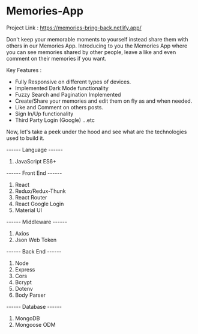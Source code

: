 # Memories-App

Project Link : https://memories-bring-back.netlify.app/

Don't keep your memorable moments to yourself instead share them with others in our Memories App. Introducing to you the Memories App where you can see memories shared by other people, leave a like and even comment on their memories if you want.

Key Features :
- Fully Responsive on different types of devices.
- Implemented Dark Mode functionality
- Fuzzy Search and Pagination Implemented
- Create/Share your memories and edit them on fly as and when needed.
- Like and Comment on others posts.
- Sign In/Up functionality
- Third Party Login (Google)
...etc

Now, let's take a peek under the hood and see what are the technologies used to build it.

------ Language ------
1. JavaScript ES6+

------ Front End ------
1. React
2. Redux/Redux-Thunk
3. React Router
4. React Google Login
5. Material UI

------ Middleware ------
1. Axios
2. Json Web Token

------ Back End ------
1. Node
2. Express
3. Cors
4. Bcrypt
5. Dotenv
6. Body Parser

------ Database ------
1. MongoDB
2. Mongoose ODM
